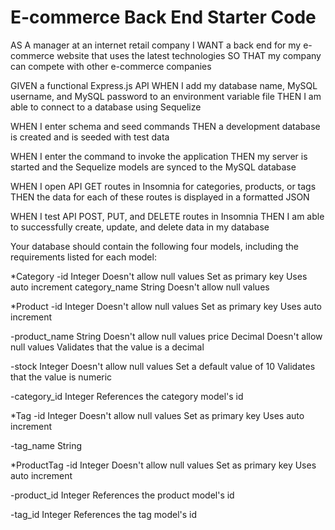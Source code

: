 # E-commerce Back End Starter Code

AS A manager at an internet retail company
I WANT a back end for my e-commerce website that uses the latest technologies
SO THAT my company can compete with other e-commerce companies

GIVEN a functional Express.js API
WHEN I add my database name, MySQL username, and MySQL password to an environment variable file
THEN I am able to connect to a database using Sequelize

WHEN I enter schema and seed commands
THEN a development database is created and is seeded with test data

WHEN I enter the command to invoke the application
THEN my server is started and the Sequelize models are synced to the MySQL database

WHEN I open API GET routes in Insomnia for categories, products, or tags
THEN the data for each of these routes is displayed in a formatted JSON

WHEN I test API POST, PUT, and DELETE routes in Insomnia
THEN I am able to successfully create, update, and delete data in my database

Your database should contain the following four models, including the requirements listed for each model:

*Category
-id
Integer
Doesn't allow null values
Set as primary key
Uses auto increment
category_name
String
Doesn't allow null values

*Product
-id
Integer
Doesn't allow null values
Set as primary key
Uses auto increment

-product_name
String
Doesn't allow null values
price
Decimal
Doesn't allow null values
Validates that the value is a decimal

-stock
Integer
Doesn't allow null values
Set a default value of 10
Validates that the value is numeric

-category_id
Integer
References the category model's id

*Tag
-id
Integer
Doesn't allow null values
Set as primary key
Uses auto increment

-tag_name
String

*ProductTag
-id
Integer
Doesn't allow null values
Set as primary key
Uses auto increment

-product_id
Integer
References the product model's id

-tag_id
Integer
References the tag model's id